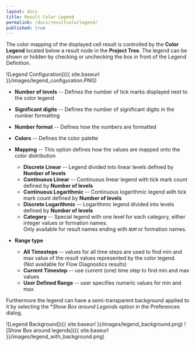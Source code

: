 ```yaml
---
layout: docs
title: Result Color Legend
permalink: /docs/resultcolorlegend/
published: true
---
```


The color mapping of the displayed cell result is controlled by the **Color Legend** located below a result node in the **Project Tree**. The legend can be shown or hidden by checking or unchecking the box in front of the Legend Definition.

![Legend Configuration]({{ site.baseurl }}/images/legend_configuration.PNG)

- **Number of levels** -- Defines the number of tick marks displayed next to the color legend
- **Significant digits** -- Defines the number of significant digits in the number formatting
- **Number format** -- Defines how the numbers are formatted
- **Colors** -- Defines the color palette

- **Mapping** -- This option defines how the values are mapped onto the color distribution
  - **Discrete Linear** -- Legend divided into linear levels defined by **Number of levels**
  - **Continuous Linear** -- Continuous linear legend with tick mark count defined by **Number of levels**
  - **Continuous Logarithmic** -- Continuous logarithmic legend with tick mark count defined by **Number of levels**
  - **Discrete Logarithmic** -- Logarithmic legend divided into levels defined by **Number of levels**
  - **Category** -- Special legend with one level for each category, either integer values or formation names.  
   Only available for result names ending with _`NUM`_ or formation names.
- **Range type**
  - **All Timesteps** -- values for all time steps are used to find min and max value of 
  the result values represented by the color legend.  
  (Not available for Flow Diagnostics results)
  - **Current Timestep** -- use current (one) time step to find min and max values  
  - **User Defined Range** -- user specifies numeric values for min and max  

Furthermore the legend can have a semi-transparent background applied to it by selecting the **Show Box around Legends* option in the Preferences dialog.

![Legend Background]({{ site.baseurl }}/images/legend_background.png) ![Show Box around legends]({{ site.baseurl }}/images/legend_with_background.png)
